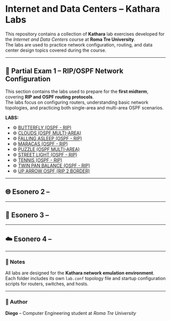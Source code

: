# Internet and Data Centers – Kathara Labs

This repository contains a collection of **Kathara** lab exercises developed for the *Internet and Data Centers* course at **Roma Tre University**.  
The labs are used to practice network configuration, routing, and data center design topics covered during the course.

---

## 📘 Partial Exam 1 – RIP/OSPF Network Configuration

This section contains the labs used to prepare for the **first midterm**, covering **RIP and OSPF routing protocols**.  
The labs focus on configuring routers, understanding basic network topologies, and practicing both single-area and multi-area OSPF scenarios.


**LABS:**

- ⚙️ [BUTTERFLY (OSPF - RIP)](./Correct%20LABS/%E2%9C%93%20BUTTERFLY%20%28OSPF%20-%20RIP%29/)
- ⚙️ [CLOUDS (OSPF MULTI-AREA)](./Correct%20LABS/%E2%9C%93%20CLOUDS%20%28OSPF%20MULTI-AREA%29/)
- ⚙️ [FALLING ASLEEP (OSPF - RIP)](./Correct%20LABS/%E2%9C%93%20FALLING%20ASLEEP%20%28OSPF%20-%20RIP%29/)
- ⚙️ [MARACAS (OSPF - RIP)](./Correct%20LABS/%E2%9C%93%20MARACAS%20%28OSPF%20-%20RIP%29/)
- ⚙️ [PUZZLE (OSPF MULTI-AREA)](./Correct%20LABS/%E2%9C%93%20PUZZLE%20%28OSPF%20MULTI-AREA%29/)
- ⚙️ [STREET LIGHT (OSPF - RIP)](./Correct%20LABS/%E2%9C%93%20STREET%20LIGHT%20%28OSPF%20-%20RIP%29/)
- ⚙️ [TENNIS (OSPF - RIP)](./Correct%20LABS/%E2%9C%93%20TENNIS%20%28OSPF%20-%20RIP%29/)
- ⚙️ [TWIN PAN BALANCE (OSPF - RIP)](./Correct%20LABS/%E2%9C%93%20TWIN%20PAN%20BALANCE%20%28OSPF%20-%20RIP%29/)
- ⚙️ [UP ARROW OSPF (RIP 2 BORDER)](./Correct%20LABS/%E2%9C%93%20UP%20ARROW%20OSPF%20%20%28RIP%202%20BORDER%29/)



---

## 🌐 Esonero 2 – 





---

## 🧩 Esonero 3 – 





---

## ☁️ Esonero 4 – 





---

### 🧠 Notes
All labs are designed for the **Kathara network emulation environment**.  
Each folder includes its own `lab.conf` topology file and startup configuration scripts for routers, switches, and hosts.

---

### 🏫 Author
**Diego** – Computer Engineering student at *Roma Tre University*  
